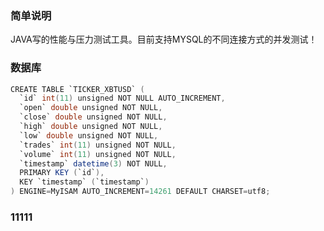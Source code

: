 ### 简单说明

JAVA写的性能与压力测试工具。目前支持MYSQL的不同连接方式的并发测试！

### 数据库
```Java
CREATE TABLE `TICKER_XBTUSD` (
  `id` int(11) unsigned NOT NULL AUTO_INCREMENT,
  `open` double unsigned NOT NULL,
  `close` double unsigned NOT NULL,
  `high` double unsigned NOT NULL,
  `low` double unsigned NOT NULL,
  `trades` int(11) unsigned NOT NULL,
  `volume` int(11) unsigned NOT NULL,
  `timestamp` datetime(3) NOT NULL,
  PRIMARY KEY (`id`),
  KEY `timestamp` (`timestamp`)
) ENGINE=MyISAM AUTO_INCREMENT=14261 DEFAULT CHARSET=utf8;
```

### 11111

